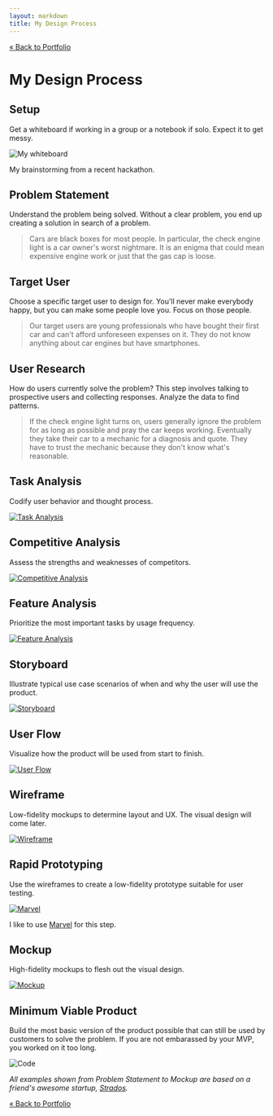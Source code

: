 ```yaml
---
layout: markdown
title: My Design Process
---
```


[&laquo; Back to Portfolio](/portfolio/)

# My Design Process

## Setup

<p class="process-desc">Get a whiteboard if working in a group or a notebook if solo. Expect it to get messy.</p>

![My whiteboard](/post_files/process/whiteboard.jpg)

<p class="caption">My brainstorming from a recent hackathon.</p>

## Problem Statement

<p class="process-desc">Understand the problem being solved. Without a clear problem, you end up creating a solution in search of a problem.</p>

> Cars are black boxes for most people. In particular, the check engine light is a car owner's worst nightmare. It is an enigma that could mean expensive engine work or just that the gas cap is loose.

## Target User

<p class="process-desc">Choose a specific target user to design for. You'll never make everybody happy, but you can make some people love you. Focus on those people.</p>

> Our target users are young professionals who have bought their first car and can't afford unforeseen expenses on it. They do not know anything about car engines but have smartphones.

## User Research

<p class="process-desc">How do users currently solve the problem? This step involves talking to prospective users and collecting responses. Analyze the data to find patterns.</p>

> If the check engine light turns on, users generally ignore the problem for as long as possible and pray the car keeps working. Eventually they take their car to a mechanic for a diagnosis and quote. They have to trust the mechanic because they don't know what's reasonable.

## Task Analysis

<p class="process-desc">Codify user behavior and thought process.</p>

[![Task Analysis](/post_files/process/task_analysis.png)](/post_files/process/task_analysis.png)

## Competitive Analysis

<p class="process-desc">Assess the strengths and weaknesses of competitors.</p>

[![Competitive Analysis](/post_files/process/competitors.png)](/post_files/process/competitors.png)

## Feature Analysis

<p class="process-desc">Prioritize the most important tasks by usage frequency.</p>

[![Feature Analysis](/post_files/process/feature.png)](/post_files/process/feature.png)

## Storyboard

<p class="process-desc">Illustrate typical use case scenarios of when and why the user will use the product.</p>

[![Storyboard](/post_files/process/storyboard.jpg)](/post_files/process/storyboard.jpg)

## User Flow

<p class="process-desc">Visualize how the product will be used from start to finish.</p>

[![User Flow](/post_files/process/user_flow.png)](/post_files/process/user_flow.png)

## Wireframe

<p class="process-desc">Low-fidelity mockups to determine layout and UX. The visual design will come later.</p>

[![Wireframe](/post_files/process/wireframe.png)](/post_files/process/wireframe.png)

## Rapid Prototyping

<p class="process-desc">Use the wireframes to create a low-fidelity prototype suitable for user testing.</p>

[![Marvel](/post_files/process/marvel.png)](/post_files/process/marvel.png)

<p class="caption">I like to use <a href="https://marvelapp.com" target="_blank">Marvel</a> for this step.</p>

## Mockup

<p class="process-desc">High-fidelity mockups to flesh out the visual design.</p>

[![Mockup](/post_files/process/mockup.png)](/post_files/process/mockup.png)

## Minimum Viable Product

<p class="process-desc">Build the most basic version of the product possible that can still be used by customers to solve the problem. If you are not embarassed by your MVP, you worked on it too long.</p>

![Code](/post_files/process/code.jpg)

*All examples shown from Problem Statement to Mockup are based on a friend's awesome startup, [Strados](http://strados.co).*

[&laquo; Back to Portfolio](/portfolio/)
